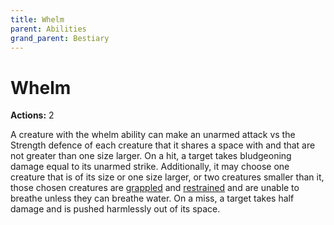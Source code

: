 ```yaml
---
title: Whelm
parent: Abilities
grand_parent: Bestiary
---
```


# Whelm
**Actions:** 2

A creature with the whelm ability can make an unarmed attack vs the Strength defence of each creature that it shares a space with and that are not greater than one size larger. On a hit, a target takes bludgeoning damage equal to its unarmed strike. Additionally, it may choose one creature that is of its size or one size larger, or two creatures smaller than it, those chosen creatures are [grappled](https://stormchaserroleplaying.com/stormchaserRPG/Conditions/Grappled/) and [restrained](https://stormchaserroleplaying.com/stormchaserRPG/Conditions/Restrained/) and are unable to breathe unless they can breathe water. On a miss, a target takes half damage and is pushed harmlessly out of its space.
